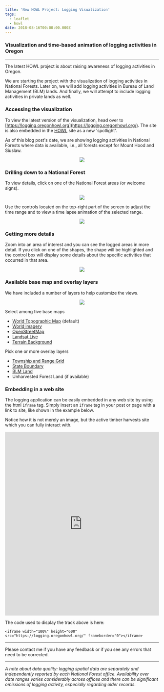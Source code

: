 ```yaml
---
title: 'New HOWL Project: Logging Visualization'
tags:
  - leaflet
  - howl
date: 2018-08-16T00:00:00.000Z
---
```

### Visualization and time-based animation of logging activities in Oregon

- - -

The latest HOWL project is about raising awareness of logging activities in Oregon.

We are starting the project with the visualization of logging activities in National Forests. Later on, we will add logging activities in Bureau of Land Management (BLM) lands. And finally, we will attempt to include logging activities in private lands as well.

<!--more-->

### Accessing the visualization

To view the latest version of the visualization, head over to [https://logging.oregonhowl.org](https://logging.oregonhowl.org/). The site is also embedded in the [HOWL](https://oregonhowl.org/) site as a new 'spotlight'. 

As of this blog post's date, we are showing logging activities in National Forests where data is available, i.e., all forests except for Mount Hood and Siuslaw.

<p align="center">
	<img src="/images/uploads/timber-harvest.png"/>
</p>

### Drilling down to a National Forest

To view details, click on one of the National Forest areas (or welcome signs).

<p align="center">
	<img src="/images/uploads/timber-harvest-willamette.png"/>
</p>

Use the controls located on the top-right part of the screen to adjust the time range and to view a time lapse animation of the selected range.

<p align="center">
	<img src="/images/uploads/timber-harvest-willamette-control.png"/>
</p>

### Getting more details

Zoom into an area of interest and you can see the logged areas in more detail. If you click on one of the shapes, the shape will be highlighted and the control box will display some details about the specific activities that occurred in that area.

<p align="center">
	<img src="/images/uploads/timber-harvest-willamette-control-pick.png"/>
</p>

### Available base map and overlay layers

We have included a number of layers to help customize the views.

<p align="center">
	<img src="/images/uploads/timber-harvest-layers.png"/>
</p>

Select among five base maps

* [World Topographic Map](http://www.arcgis.com/home/item.html?id=30e5fe3149c34df1ba922e6f5bbf808f) (default)
* [World imagery](http://www.arcgis.com/home/item.html?id=10df2279f9684e4a9f6a7f08febac2a9)
* [OpenStreetMap](https://www.openstreetmap.org/about)
* [Landsat Live](https://blog.mapbox.com/landsat-live-goes-live-21704dac3e0f)
* [Terrain Background](http://maps.stamen.com)

Pick one or more overlay layers

* [Township and Range Grid](https://en.wikipedia.org/wiki/Public_Land_Survey_System)
* [State Boundary](https://en.wikipedia.org/wiki/Oregon)
* [BLM Land](https://www.blm.gov/oregon-washington)
* Unharvested Forest Land (if available)

### Embedding in a web site

The logging application can be easily embedded in any web site by using the html `iframe` tag. Simply insert an `iframe` tag in your post or page with a link to site, like shown in the example below.

Notice how it is not merely an image, but the active timber harvests site which you can fully interact with.

<iframe width="100%" height="600" src="https://logging.oregonhowl.org/" frameborder="0"></iframe>

The code used to display the track above is here:

`<iframe width="100%" height="600" src="https://logging.oregonhowl.org/" frameborder="0"></iframe>`

- - -

Please contact me if you have any feedback or if you see any errors that need to be corrected.

- - -

_A note about data quality: logging spatial data are separately and independently reported by each National Forest office. Availability over date ranges varies considerably across offices and there can be significant omissions of logging activity, especially regarding older records._

